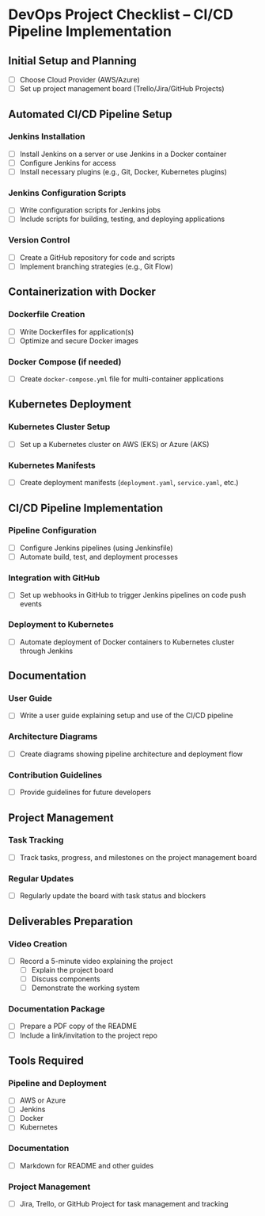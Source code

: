# DevOps Project Checklist – CI/CD Pipeline Implementation

## Initial Setup and Planning

- [ ] Choose Cloud Provider (AWS/Azure)
- [ ] Set up project management board (Trello/Jira/GitHub Projects)

## Automated CI/CD Pipeline Setup

### Jenkins Installation

- [ ] Install Jenkins on a server or use Jenkins in a Docker container
- [ ] Configure Jenkins for access
- [ ] Install necessary plugins (e.g., Git, Docker, Kubernetes plugins)

### Jenkins Configuration Scripts

- [ ] Write configuration scripts for Jenkins jobs
- [ ] Include scripts for building, testing, and deploying applications

### Version Control

- [ ] Create a GitHub repository for code and scripts
- [ ] Implement branching strategies (e.g., Git Flow)

## Containerization with Docker

### Dockerfile Creation

- [ ] Write Dockerfiles for application(s)
- [ ] Optimize and secure Docker images

### Docker Compose (if needed)

- [ ] Create `docker-compose.yml` file for multi-container applications

## Kubernetes Deployment

### Kubernetes Cluster Setup

- [ ] Set up a Kubernetes cluster on AWS (EKS) or Azure (AKS)

### Kubernetes Manifests
- [ ] Create deployment manifests (`deployment.yaml`, `service.yaml`, etc.)

## CI/CD Pipeline Implementation
### Pipeline Configuration
- [ ] Configure Jenkins pipelines (using Jenkinsfile)
- [ ] Automate build, test, and deployment processes

### Integration with GitHub
- [ ] Set up webhooks in GitHub to trigger Jenkins pipelines on code push events

### Deployment to Kubernetes
- [ ] Automate deployment of Docker containers to Kubernetes cluster through Jenkins

## Documentation
### User Guide
- [ ] Write a user guide explaining setup and use of the CI/CD pipeline

### Architecture Diagrams
- [ ] Create diagrams showing pipeline architecture and deployment flow

### Contribution Guidelines
- [ ] Provide guidelines for future developers

## Project Management
### Task Tracking
- [ ] Track tasks, progress, and milestones on the project management board

### Regular Updates
- [ ] Regularly update the board with task status and blockers

## Deliverables Preparation
### Video Creation
- [ ] Record a 5-minute video explaining the project
  - [ ] Explain the project board
  - [ ] Discuss components
  - [ ] Demonstrate the working system

### Documentation Package
- [ ] Prepare a PDF copy of the README
- [ ] Include a link/invitation to the project repo

## Tools Required
### Pipeline and Deployment
- [ ] AWS or Azure
- [ ] Jenkins
- [ ] Docker
- [ ] Kubernetes

### Documentation
- [ ] Markdown for README and other guides

### Project Management
- [ ] Jira, Trello, or GitHub Project for task management and tracking
